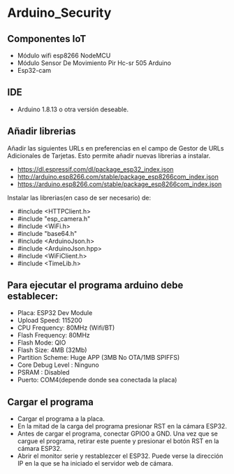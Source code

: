 # Arduino_Security
## **Componentes IoT**

- Módulo wifi esp8266 NodeMCU
- Módulo Sensor De Movimiento Pir Hc-sr 505 Arduino
- Esp32-cam

## **IDE**
- Arduino 1.8.13 o otra versión deseable.

## **Añadir librerias**
Añadir las siguientes URLs en preferencias en el campo de Gestor de URLs Adicionales de Tarjetas. Esto permite añadir nuevas librerias a instalar.
- https://dl.espressif.com/dl/package_esp32_index.json
- http://arduino.esp8266.com/stable/package_esp8266com_index.json
- https://arduino.esp8266.com/stable/package_esp8266com_index.json

Instalar las librerias(en caso de ser necesario) de:
  - #include <HTTPClient.h>
  - #include "esp_camera.h"
  - #include <WiFi.h>
  - #include "base64.h"
  - #include <ArduinoJson.h>
  - #include <ArduinoJson.hpp>
  - #include <WiFiClient.h>
  - #include <TimeLib.h>

## **Para ejecutar el programa arduino debe establecer:**
- Placa: ESP32 Dev Module
- Upload Speed: 115200
- CPU Frequency: 80MHz (Wifi/BT)
- Flash Frequency: 80MHz
- Flash Mode: QIO
- Flash Size: 4MB (32Mb)
- Partition Scheme: Huge APP (3MB No OTA/1MB SPIFFS)
- Core Debug Level : Ninguno
- PSRAM : Disabled
- Puerto: COM4(depende donde sea conectada la placa)

## **Cargar el programa**
- Cargar el programa a la placa.
- En la mitad de la carga del programa presionar RST en la cámara ESP32.
- Antes de cargar el programa, conectar GPIO0 a GND. Una vez que se cargue el programa, retirar este puente y presionar el botón RST en la cámara ESP32.
- Abrir el monitor serie y restablezcer el ESP32. Puede verse la dirección IP en la que se ha iniciado el servidor web de cámara.
